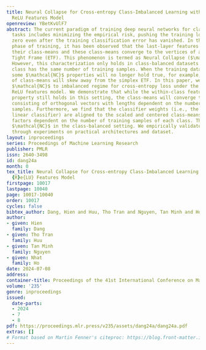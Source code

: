 ```yaml
---
title: Neural Collapse for Cross-entropy Class-Imbalanced Learning with Unconstrained
  ReLU Features Model
openreview: YBetKvUlF7
abstract: The current paradigm of training deep neural networks for classification
  tasks includes minimizing the empirical risk, pushing the training loss value towards
  zero even after the training classification error has vanished. In this terminal
  phase of training, it has been observed that the last-layer features collapse to
  their class-means and these class-means converge to the vertices of a simplex Equiangular
  Tight Frame (ETF). This phenomenon is termed as Neural Collapse ($\mathcal{NC}$).
  However, this characterization only holds in class-balanced datasets where every
  class has the same number of training samples. When the training dataset is class-imbalanced,
  some $\mathcal{NC}$ properties will no longer hold true, for example, the geometry
  of class-means will skew away from the simplex ETF. In this paper, we generalize
  $\mathcal{NC}$ to imbalanced regime for cross-entropy loss under the unconstrained
  ReLU features model. We demonstrate that while the within-class features collapse
  property still holds in this setting, the class-means will converge to a structure
  consisting of orthogonal vectors with lengths dependent on the number of training
  samples. Furthermore, we find that the classifier weights (i.e., the last-layer
  linear classifier) are aligned to the scaled and centered class-means, with scaling
  factors dependent on the number of training samples of each class. This generalizes
  $\mathcal{NC}$ in the class-balanced setting. We empirically validate our results
  through experiments on practical architectures and dataset.
layout: inproceedings
series: Proceedings of Machine Learning Research
publisher: PMLR
issn: 2640-3498
id: dang24a
month: 0
tex_title: Neural Collapse for Cross-entropy Class-Imbalanced Learning with Unconstrained
  {R}e{LU} Features Model
firstpage: 10017
lastpage: 10040
page: 10017-10040
order: 10017
cycles: false
bibtex_author: Dang, Hien and Huu, Tho Tran and Nguyen, Tan Minh and Ho, Nhat
author:
- given: Hien
  family: Dang
- given: Tho Tran
  family: Huu
- given: Tan Minh
  family: Nguyen
- given: Nhat
  family: Ho
date: 2024-07-08
address:
container-title: Proceedings of the 41st International Conference on Machine Learning
volume: '235'
genre: inproceedings
issued:
  date-parts:
  - 2024
  - 7
  - 8
pdf: https://proceedings.mlr.press/v235/assets/dang24a/dang24a.pdf
extras: []
# Format based on Martin Fenner's citeproc: https://blog.front-matter.io/posts/citeproc-yaml-for-bibliographies/
---
```

